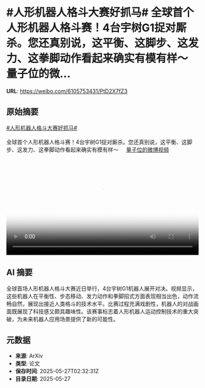 # #人形机器人格斗大赛好抓马# 全球首个人形机器人格斗赛！4台宇树G1捉对厮杀。您还真别说，这平衡、这脚步、这发力、这拳脚动作看起来确实有模有样～ 量子位的微...

**URL**: https://weibo.com/6105753431/PtD2X7fZ3

## 原始摘要

<a href="https://m.weibo.cn/search?containerid=231522type%3D1%26t%3D10%26q%3D%23%E4%BA%BA%E5%BD%A2%E6%9C%BA%E5%99%A8%E4%BA%BA%E6%A0%BC%E6%96%97%E5%A4%A7%E8%B5%9B%E5%A5%BD%E6%8A%93%E9%A9%AC%23&amp;extparam=%23%E4%BA%BA%E5%BD%A2%E6%9C%BA%E5%99%A8%E4%BA%BA%E6%A0%BC%E6%96%97%E5%A4%A7%E8%B5%9B%E5%A5%BD%E6%8A%93%E9%A9%AC%23" data-hide=""><span class="surl-text">#人形机器人格斗大赛好抓马#</span></a> <br><br>全球首个人形机器人格斗赛！4台宇树G1捉对厮杀。您还真别说，这平衡、这脚步、这发力、这拳脚动作看起来确实有模有样～ <a href="https://video.weibo.com/show?fid=1034:5170614378627171" data-hide=""><span class="url-icon"><img style="width: 1rem;height: 1rem" src="https://h5.sinaimg.cn/upload/2015/09/25/3/timeline_card_small_video_default.png" referrerpolicy="no-referrer"></span><span class="surl-text">量子位的微博视频</span></a> <br clear="both"><div style="clear: both"></div><video controls="controls" poster="https://tvax1.sinaimg.cn/orj480/006Fd7o3ly1i1t24xruksj30u01hcmzb.jpg" style="width: 100%"><source src="https://f.video.weibocdn.com/o0/o27Hel72lx08oy7qPUAU01041200Pey20E010.mp4?label=mp4_720p&amp;template=720x1280.24.0&amp;ori=0&amp;ps=1CwnkDw1GXwCQx&amp;Expires=1748316678&amp;ssig=iPd7n%2F5bUA&amp;KID=unistore,video"><source src="https://f.video.weibocdn.com/o0/vBgYK5tvlx08oy7q3Cek01041200w3aY0E010.mp4?label=mp4_hd&amp;template=540x960.24.0&amp;ori=0&amp;ps=1CwnkDw1GXwCQx&amp;Expires=1748316678&amp;ssig=0fJs7ftVEQ&amp;KID=unistore,video"><source src="https://f.video.weibocdn.com/o0/HSQHJX4Jlx08oy7pvb3y01041200hOIs0E010.mp4?label=mp4_ld&amp;template=360x640.24.0&amp;ori=0&amp;ps=1CwnkDw1GXwCQx&amp;Expires=1748316678&amp;ssig=VUGrc0Ncfl&amp;KID=unistore,video"><p>视频无法显示，请前往<a href="https://video.weibo.com/show?fid=1034%3A5170614378627171" target="_blank" rel="noopener noreferrer">微博视频</a>观看。</p></video>

## AI 摘要

全球首场人形机器人格斗大赛近日举行，4台宇树G1机器人展开对决。视频显示，这些机器人在平衡性、步态移动、发力动作和拳脚招式方面表现相当出色，动作流畅自然，展现出接近人类格斗的技术水平。比赛过程充满戏剧性，机器人的对战画面既展现了科技感又颇具趣味性。该赛事标志着人形机器人运动控制技术的重大突破，为未来机器人应用场景提供了新的可能性。

## 元数据

- **来源**: ArXiv
- **类型**: 论文
- **保存时间**: 2025-05-27T02:32:31Z
- **目录日期**: 2025-05-27
